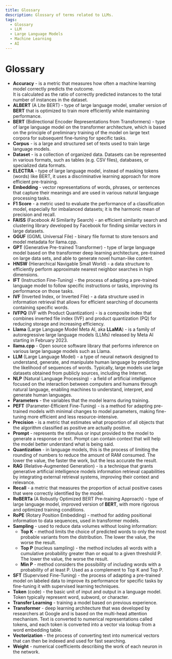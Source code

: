 ```yaml
---
title: Glossary
description: Glossary of terms related to LLMs.
tags:
  - Glossary
  - LLM
  - Large Language Models
  - Machine Learning
  - AI
---
```


# Glossary

* **Accuracy** - is a metric that measures how often a machine learning model correctly predicts the outcome.  
  It is calculated as the ratio of correctly predicted instances to the total number of instances in the dataset.
* **ALBERT** (A Lite BERT) - type of large language model, smaller version of **BERT** that is optimized to train more efficiently while maintaining performance.
* **BERT** (Bidirectional Encoder Representations from Transformers) - type of large language model on the transformer architecture, which is based on the principle of preliminary training of the model on large text corpora for subsequent fine-tuning for specific tasks.
* **Corpus** - is a large and structured set of texts used to train large language models.
* **Dataset** - is a collection of organized data. Datasets can be represented in various formats, such as tables (e.g. CSV files), databases, or specialized data formats.
* **ELECTRA** - type of large language model, instead of masking tokens (words) like BERT, it uses a discriminative learning approach for more efficient pre-training.
* **Embedding** - vector representations of words, phrases, or sentences that capture their meanings and are used in various natural language processing tasks.
* **F1 Score** - a metric used to evaluate the performance of a classification model, especially for imbalanced datasets; it is the harmonic mean of precision and recall.
* **FAISS** (Facebook AI Similarity Search) - an efficient similarity search and clustering library developed by Facebook for finding similar vectors in large datasets.
* **GGUF** (GGML Universal File) - binary file format to store tensors and model metadata for llama.cpp.
* **GPT** (Generative Pre-trained Transformer) - type of large language model based on the transformer deep learning architecture, pre-trained on large data sets, and able to generate novel human-like content.
* **HNSW** (Hierarchical Navigable Small World) - a data structure to efficiently perform approximate nearest neighbor searches in high dimensions.
* **IFT** (Instruction Fine-Tuning) - the process of adapting a pre-trained language model to follow specific instructions or tasks, improving its performance on those tasks.
* **IVF** (Inverted Index, or Inverted File) - a data structure used in information retrieval that allows for efficient searching of documents containing specific words.
* **IVFPQ** (IVF with Product Quantization) - is a composite index that combines inverted file index (IVF) and product quantization (PQ) for reducing storage and increasing efficiency.
* **Llama** (Large Language Model Meta AI, aka **LLaMA**) - is a family of autoregressive large language models (LLMs) released by Meta AI starting in February 2023.
* **llama.cpp** - Open source software library that performs inference on various large language models such as Llama.
* **LLM** (Large Language Model) - a type of neural network designed to understand, generate, and manipulate human language by predicting the likelihood of sequences of words. Typically, large models use large datasets obtained from publicly sources, including the Internet.
* **NLP** (Natural Language Processing) - a field of artificial intelligence focused on the interaction between computers and humans through natural language, enabling machines to understand, interpret, and generate human languages.
* **Parameters** - the variables that the model learns during training.
* **PEFT** (Parameter-Efficient Fine-Tuning) - is a method for adapting pre-trained models with minimal changes to model parameters, making fine-tuning more efficient and less resource-intensive.
* **Precision** - is a metric that estimates what proportion of all objects that the algorithm classified as positive are actually positive.
* **Prompt** - represents the stimulus or input provided to the model to generate a response or text.
  Prompt can contain context that will help the model better understand what is being said.
* **Quantization** - in language models, this is the process of limiting the rounding of numbers to reduce the amount of RAM consumed.
  The lower the value, the faster the work, but the less accurate the result.
* **RAG** (Relative-Augmented Generation) - is a technique that grants generative artificial intelligence models information retrieval capabilities by integrating external retrieval systems, improving their context and relevance.
* **Recall** - a metric that measures the proportion of actual positive cases that were correctly identified by the model. 
* **RoBERTa** (A Robustly Optimized BERT Pre-training Approach) - type of large language model, improved version of **BERT**, with more rigorous and optimized training conditions.
* **RoPE** (Rotary Position Embedding) - method for adding positional information to data sequences, used in transformer models.
* **Sampling** - used to reduce data volumes without losing information:
  * **Top K** - method limits the choice of predicted words to only the most probable variants from the distribution. The lower the value, the worse the result.
  * **Top P** (nucleus sampling) - the method includes all words with a cumulative probability greater than or equal to a given threshold P. The lower the value, the worse the result.
  * **Min P** - method considers the possibility of including words with a probability of at least P. Used as a complement to Top K and Top P.
* **SFT** (Supervised Fine-Tuning) - the process of adapting a pre-trained model on labeled data to improve its performance for specific tasks by fine-tuning it with supervised learning techniques.
* **Token** (code) - the basic unit of input and output in a language model. Token typically represent word, subword, or character.
* **Transfer Learning** - training a model based on previous experience.
* **Transformer** - deep learning architecture that was developed by researchers at Google and is based on the multi-head attention mechanism.
  Text is converted to numerical representations called tokens, and each token is converted into a vector via lookup from a word embedding table.
* **Vectorization** - the process of converting text into numerical vectors that can then be indexed and used for fast searching.
* **Weight** - numerical coefficients describing the work of each neuron in the network.

